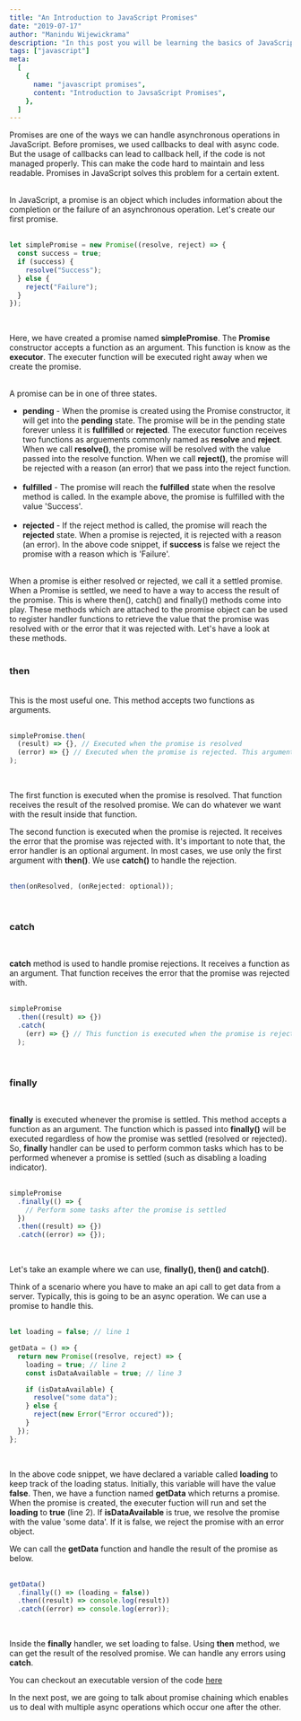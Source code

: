 ```yaml
---
title: "An Introduction to JavaScript Promises"
date: "2019-07-17"
author: "Manindu Wijewickrama"
description: "In this post you will be learning the basics of JavaScript promises."
tags: ["javascript"]
meta:
  [
    {
      name: "javascript promises",
      content: "Introduction to JavsaScript Promises",
    },
  ]
---
```


Promises are one of the ways we can handle asynchronous operations in JavaScript. Before promises, we used callbacks to deal with async code. But the usage of callbacks can lead to callback hell, if the code is not managed properly. This can make the code hard to maintain and less readable. Promises in JavaScript solves this problem for a certain extent.
<br />
<br />

In JavaScript, a promise is an object which includes information about the completion or the failure of an asynchronous operation. Let's create our first promise.
<br />
<br />

```javascript
let simplePromise = new Promise((resolve, reject) => {
  const success = true;
  if (success) {
    resolve("Success");
  } else {
    reject("Failure");
  }
});
```

<br />

Here, we have created a promise named **simplePromise**. The **Promise** constructor accepts a function as an argument. This function is know as the **executor**. The executer function will be executed right away when we create the promise.
<br />
<br />

A promise can be in one of three states.

- **pending** - When the promise is created using the Promise constructor, it will get into the **pending** state. The promise will be in the pending state forever unless it is **fullfilled** or **rejected**. The executor function receives two functions as arguements commonly named as **resolve** and **reject**. When we call **resolve()**, the promise will be resolved with the value passed into the resolve function. When we call **reject()**, the promise will be rejected with a reason (an error) that we pass into the reject function.
  <br />
  <br />
- **fulfilled** - The promise will reach the **fulfilled** state when the resolve method is called. In the example above, the promise is fulfilled with the value 'Success'.
  <br />
  <br />
- **rejected** - If the reject method is called, the promise will reach the **rejected** state. When a promise is rejected, it is rejected with a reason (an error). In the above code snippet, if **success** is false we reject the promise with a reason which is 'Failure'.
  <br />
  <br />

When a promise is either resolved or rejected, we call it a settled promise. When a Promise is settled, we need to have a way to access the result of the promise. This is where then(), catch() and finally() methods come into play. These methods which are attached to the promise object can be used to register handler functions to retrieve the value that the promise was resolved with or the error that it was rejected with. Let's have a look at these methods.
<br />
<br />

### then

<br />
This is the most useful one. This method accepts two functions as arguments.
<br />
<br />

```javascript
simplePromise.then(
  (result) => {}, // Executed when the promise is resolved
  (error) => {} // Executed when the promise is rejected. This argument is optional
);
```

<br />

The first function is executed when the promise is resolved. That function receives the result of the resolved promise. We can do whatever we want with the result inside that function.

The second function is executed when the promise is rejected. It receives the error that the promise was rejected with. It's important to note that, the error handler is an optional argument. In most cases, we use only the first argument with **then()**. We use **catch()** to handle the rejection.
<br />
<br />

```javascript
then(onResolved, (onRejected: optional));
```

<br />

### catch

<br />

**catch** method is used to handle promise rejections. It receives a function as an argument. That function receives the error that the promise was rejected with.
<br />
<br />

```javascript
simplePromise
  .then((result) => {})
  .catch(
    (err) => {} // This function is executed when the promise is rejected
  );
```

<br />

### finally

<br />

**finally** is executed whenever the promise is settled. This method accepts a function as an argument. The function which is passed into **finally()** will be executed regardless of how the promise was settled (resolved or rejected). So, **finally** handler can be used to perform common tasks which has to be performed whenever a promise is settled (such as disabling a loading indicator).
<br />
<br />

```javascript
simplePromise
  .finally(() => {
    // Perform some tasks after the promise is settled
  })
  .then((result) => {})
  .catch((error) => {});
```

<br />

Let's take an example where we can use, **finally(), then() and catch()**.

Think of a scenario where you have to make an api call to get data from a server. Typically, this is going to be an async operation. We can use a promise to handle this.
<br />
<br />

```javascript
let loading = false; // line 1

getData = () => {
  return new Promise((resolve, reject) => {
    loading = true; // line 2
    const isDataAvailable = true; // line 3

    if (isDataAvailable) {
      resolve("some data");
    } else {
      reject(new Error("Error occured"));
    }
  });
};
```

<br />

In the above code snippet, we have declared a variable called **loading** to keep track of the loading status. Initially, this variable will have the value **false**. Then, we have a function named **getData** which returns a promise. When the promise is created, the executer fuction will run and set the **loading** to **true** (line 2). If **isDataAvailable** is true, we resolve the promise with the value 'some data'. If it is false, we reject the promise with an error object.

We can call the **getData** function and handle the result of the promise as below.
<br />
<br />

```javascript
getData()
  .finally(() => (loading = false))
  .then((result) => console.log(result))
  .catch((error) => console.log(error));
```

<br />

Inside the **finally** handler, we set loading to false. Using **then** method, we can get the result of the resolved promise. We can handle any errors using **catch**.

You can checkout an executable version of the code [here](https://repl.it/@maninduw/MidnightblueSleepyFields)

In the next post, we are going to talk about promise chaining which enables us to deal with multiple async operations which occur one after the other.
